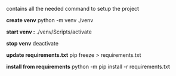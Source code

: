 contains all the needed command to setup the project

**create venv**
python -m venv ./venv

**start venv :**
./venv/Scripts/activate

**stop venv**
deactivate

**update requirements.txt**
pip freeze > requirements.txt

**install from requirements**
python -m pip install -r requirements.txt
